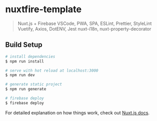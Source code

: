 # nuxtfire-template

> Nuxt.js + Firebase
> VSCode, PWA, SPA, ESLint, Prettier, StyleLint
> Vuetify, Axios, DotENV, Jest
> nuxt-i18n, nuxt-property-decorator

## Build Setup

```bash
# install dependencies
$ npm run install

# serve with hot reload at localhost:3000
$ npm run dev

# generate static project
$ npm run generate

# firebase deploy
$ firebase deploy
```

For detailed explanation on how things work, check out [Nuxt.js docs](https://nuxtjs.org).
